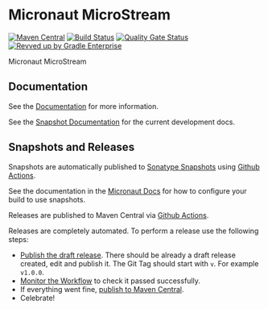 <!-- Checklist: https://github.com/micronaut-projects/micronaut-core/wiki/New-Module-Checklist -->

# Micronaut MicroStream

[![Maven Central](https://img.shields.io/maven-central/v/io.micronaut.microstream/micronaut-project-template.svg?label=Maven%20Central)](https://search.maven.org/search?q=g:%22io.micronaut.project-template%22%20AND%20a:%22micronaut-project-template%22)
[![Build Status](https://github.com/micronaut-projects/micronaut-microstream/workflows/Java%20CI/badge.svg)](https://github.com/micronaut-projects/micronaut-project-template/actions)
[![Quality Gate Status](https://sonarcloud.io/api/project_badges/measure?project=micronaut-projects_micronaut-microstream&metric=alert_status)](https://sonarcloud.io/summary/new_code?id=micronaut-projects_micronaut-microstream)
[![Revved up by Gradle Enterprise](https://img.shields.io/badge/Revved%20up%20by-Gradle%20Enterprise-06A0CE?logo=Gradle&labelColor=02303A)](https://ge.micronaut.io/scans)

Micronaut MicroStream

## Documentation

See the [Documentation](https://micronaut-projects.github.io/micronaut-microstream/latest/guide/) for more information.

See the [Snapshot Documentation](https://micronaut-projects.github.io/micronaut-microstream/snapshot/guide/) for the current development docs.

<!-- ## Examples

Examples can be found in the [examples](https://github.com/micronaut-projects/micronaut-microstream/tree/master/examples) directory. -->

## Snapshots and Releases

Snapshots are automatically published to [Sonatype Snapshots](https://s01.oss.sonatype.org/content/repositories/snapshots/io/micronaut/) using [Github Actions](https://github.com/micronaut-projects/micronaut-microstream/actions).

See the documentation in the [Micronaut Docs](https://docs.micronaut.io/latest/guide/index.html#usingsnapshots) for how to configure your build to use snapshots.

Releases are published to Maven Central via [Github Actions](https://github.com/micronaut-projects/micronaut-microstream/actions).

Releases are completely automated. To perform a release use the following steps:

* [Publish the draft release](https://github.com/micronaut-projects/micronaut-microstream/releases). There should be already a draft release created, edit and publish it. The Git Tag should start with `v`. For example `v1.0.0`.
* [Monitor the Workflow](https://github.com/micronaut-projects/micronaut-microstream/actions?query=workflow%3ARelease) to check it passed successfully.
* If everything went fine, [publish to Maven Central](https://github.com/micronaut-projects/micronaut-microstream/actions?query=workflow%3A"Maven+Central+Sync").
* Celebrate!
